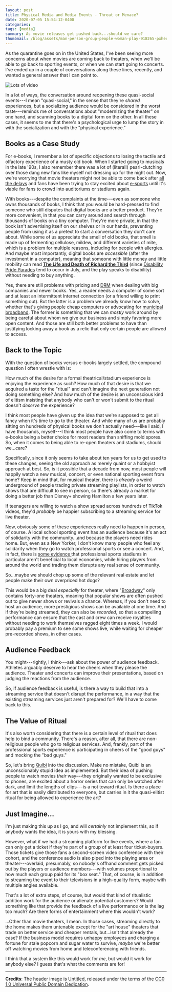 ```yaml
---
layout: post
title: Physical Media and Media Events - Threat or Menace?
date: 2020-07-05 15:54:12-0400
categories:
tags: [media]
summary: As movie releases get pushed back...should we care?
thumbnail: /blog/assets/man-person-group-people-woman-play-918265-pxhere.com.png
---
```


As the quarantine goes on in the United States, I've been seeing more concerns about when movies are coming back to theaters, when we'll be able to go back to sporting events, or when we can start going to concerts.  I've ended up in a couple of conversations along these lines, recently, and wanted a general answer that I can point to.

![Lots of video](/blog/assets/man-person-group-people-woman-play-918265-pxhere.com.png "Lots of video")

In a lot of ways, the conversation around reopening these quasi-social events---I mean "quasi-social," in the sense that they're *shared* experiences, but a socializing audience would be considered in the worst taste---reminds me of conversations about "modernizing the theater" on one hand, and scanning books to a digital form on the other.  In all these cases, it seems to me that there's a psychological urge to lump the story in with the socialization and with the "physical experience."

## Books as a Case Study

For e-books, I remember a lot of specific objections to losing the tactile and olfactory experience of a musty old book.  When I started going to musicals in the late '90s, I also remember there was a lot of (literal!) pearl-clutching over those dang new fans like myself not dressing up for the night out.  Now, we're worrying that movie theaters might not be able to come back after [all the delays](https://www.ign.com/articles/coronavirus-movie-delays-release-date-change-tv-show) and fans have been trying to stay excited about [e-sports](https://www.latimes.com/sports/story/2020-03-29/esports-coronavirus-quarantine-indoor-sports-league-of-legends) until it's viable for fans to crowd into auditoriums or stadiums again.

With books---despite the complaints at the time---even as someone who owns thousands of books, I think that you would be hard-pressed to find someone who still disputes that digital books are a better product.  They're more convenient, in that you can carry around and search through thousands of books on a tiny computer.  They're more private, in that the book isn't advertising itself on our shelves or in our hands, preventing people from using it as a pretext to start a conversation they don't care about.  While some of us appreciate the smell of old books, that smell is made up of fermenting cellulose, mildew, and different varieties of mite, which is a problem for multiple reasons, including for people with allergies.  And maybe most importantly, digital books are *accessible* (after the investment in a computer), meaning that someone with little money and little mobility can read [**The Life and Death of Richard the Third**](http://shakespeare.mit.edu/richardiii/full.html) (since [Disability Pride Parades](https://en.wikipedia.org/wiki/Disability_Pride_Parades) tend to occur in July, and the play speaks to disability) without needing to buy anything.

Yes, there are still problems with pricing and [DRM](https://en.wikipedia.org/wiki/Digital_rights_management) when dealing with big companies and newer books.  Yes, a reader needs a computer of some sort and at least an intermittent Internet connection (or a friend willing to print something out).  But the latter is a problem we already know how to solve, whether that's giving people cheap computers or advocating for [municipal broadband](https://en.wikipedia.org/wiki/Municipal_broadband).  The former is something that we can *mostly* work around by being careful about whom we give our business and simply favoring more open content.  And those are still both better problems to have than justifying locking away a book as a relic that only certain people are allowed to access.

## Back to the Topic

With the question of books versus e-books largely settled, the compound question I often wrestle with is:

How much of the desire for a formal theatrical/stadium experience is enjoying the experience as such?  How much of that desire is that we acquired a taste for the "ritual" and can't imagine the next generation not doing something else?  And how much of the desire is an unconscious kind of elitism insisting that anybody who can't or won't submit to the ritual doesn't *deserve* the experience?

I think most people have given up the idea that we're supposed to get all fancy when it's time to go to the theater.  And while many of us are probably sitting on hundreds of physical books we don't actually need---like I said, I have thousands, myself---I think most people have also come to terms with e-books being a better choice for most readers than sniffing mold spores.  So, when it comes to being able to re-open theaters and stadiums, should we...care?

Specifically, since it only seems to take about ten years for us to get used to these changes, seeing the old approach as merely quaint or a hobbyist approach at best.  So, is it possible that a decade from now, most people will happily watch a new musical, concert, or even national sporting event from home?  Keep in mind that, for musical theater, there is *already* a weird underground of people trading private streaming playlists, in order to watch shows that are difficult to see in person, so there's already a market for doing a better job than Disney+ showing Hamilton a few years later.

If teenagers are willing to watch a show spread across hundreds of TikTok videos, they'd *probably* be happier subscribing to a streaming service for live theater.

Now, obviously some of these experiences really need to happen in person, of course.  A local school sporting event has an audience because it's an act of solidarity with the community...and because the players need rides home.  But, even as a New Yorker, I don't know many people who feel any solidarity when they go to watch professional sports or see a concert.  And, in fact, there is [some evidence <i class="far fa-file-pdf"></i>](https://digitalcommons.bryant.edu/cgi/viewcontent.cgi?article=1014&context=honors_mathematics) that professional sports stadiums in particular aren't beneficial to local economies, while hiring players from around the world and trading them disrupts any real sense of community.

So...maybe we should chop up some of the relevant real estate and let people make their own overpriced hot dogs?

This would be a big deal *especially* for theater, where "[Broadway](https://en.wikipedia.org/wiki/Broadway_theatre)" only contains forty-one theaters, meaning that popular shows are often pushed out to give newer shows or revivals a chance.  Whereas, if you don't need to host an audience, more prestigious shows can be available at one time.  And if they're being streamed, they can also be *recorded*, so that a compelling performance can ensure that the cast and crew can receive royalties without needing to work themselves ragged eight times a week.  I would probably pay a premium to see some shows live, while waiting for cheaper pre-recorded shows, in other cases.

## Audience Feedback

You might---rightly, I think---ask about the power of audience feedback.  Athletes arguably deserve to hear the cheers when they please the audience.  Theater and concerts can improve their presentations, based on judging the reactions from the audience.

So, if audience feedback is useful, is there a way to build that into a streaming service that doesn't disrupt the performance, in a way that the existing streaming services just aren't prepared for?  We'll have to come back to this.

## The Value of Ritual

It's also worth considering that there is a certain level of ritual that does help to bind a community.  There's a reason, after all, that there are non-religious people who go to religious services.  And, frankly, part of the professional sports experience is participating in cheers of the "good guys" and mocking the "bad guys."

So, let's bring [Quibi](https://en.wikipedia.org/wiki/Quibi) into the discussion.  Make no mistake, Quibi is an unconscionably stupid idea as implemented.  But their idea of pushing people to watch movies *their* way---they originally wanted to be exclusive to phones, are excited about a horror series that can only be watched after dark, and limit the lengths of clips---is a not toward ritual.  Is there a place for art that is easily distributed to everyone, but carries in it the quasi-elitist ritual for being allowed to experience the art?

## Just Imagine...

I'm just making this up as I go, and will *certainly* not implement this, so if anybody wants the idea, it is yours with my blessing.

However, what if we had a streaming platform for live events, where a fan can only get a ticket if they're part of a group of at least four ticket-buyers.  Those tickets give those fans a second-screen video conference with their cohort, and the conference audio is also piped into the playing area or theater---overlaid, presumably, so nobody's offhand comment gets picked out by the players or audience members---with volumes proportional to how much each group paid for its "box seat."  That, of course, is in addition to streaming the event to their televisions in a high-quality form, maybe with multiple angles available.

That's a lot of extra steps, of course, but would that kind of ritualistic addition work for the audience or alienate potential customers?   Would something like that provide the feedback of a live performance or is the lag too much?  Are there forms of entertainment where this wouldn't work?

...Other than movie theaters, I mean.  In those cases, streaming directly to the home makes them untenable except for the "art house" theaters that trade on better service and cheaper rentals, but...isn't that already the case?  If the business model requires unhappy employees and charging a fortune for stale popcorn and sugar water to survive, *maybe* we're better off watching movies from home and teleconferencing with friends.

I think that a system like this would work for *me*, but would it work for anybody else?  I guess that's what the comments are for!

* * *

**Credits**:  The header image is [Untitled](https://pxhere.com/en/photo/918265), released under the terms of the [CC0 1.0 Universal Public Domain Dedication](https://creativecommons.org/publicdomain/zero/1.0/).

